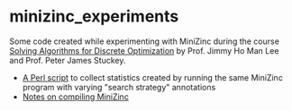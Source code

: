 # minizinc_experiments

Some code created while experimenting with MiniZinc during the course [Solving Algorithms for Discrete Optimization](https://www.coursera.org/learn/solving-algorithms-discrete-optimization) by Prof. Jimmy Ho Man Lee and Prof. Peter James Stuckey.

- [A Perl script](https://github.com/dtonhofer/minizinc_experiments/tree/main/stats_collection) to collect statistics created by running the same MiniZinc program with varying "search strategy" annotations
- [Notes on compiling MiniZinc](...)
